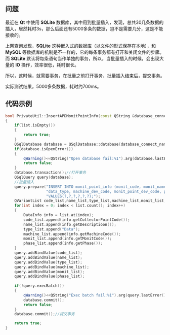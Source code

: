 ## 问题

最近在 **Qt** 中使用 **SQLite** 数据库，其中用到批量插入，发现，总共30几条数据的插入，居然耗时3s，那么后面还有5000多条的数据，岂不是需要几分，这是不能接收的。

上网查询发现，**SQLite** 这种嵌入式的数据库（以文件的形式保存在本地），和 **MySQL** 等数据库的机制是不一样的，它的每条事务都有打开和关闭文件的步骤。而 **SQLite** 默认将每条语句当作单独的事务，所以，当批量插入的时候，会出现大量的 **IO** 操作，效率很低，耗时很长。

所以，这时候，就需要事务，在批量之前打开事务，批量插入结束后，提交事务。

实际测试结果，5000多条数据，耗时约700ms。

## 代码示例

```c++
bool PrivateUtil::InsertAPDMonitPointInfo(const QString &database_connect_name, const QList<DataInfo> &list)
{
    if(list.isEmpty())
    {
        return true;
    }
    QSqlDatabase database = QSqlDatabase::database(database_connect_name);
    if(database.isOpenError())
    {
        qWarning()<<QString("Open database fail:%1").arg(database.lastError().text());
        return false;
    }
    database.transaction();//打开事务
    QSqlQuery query(database);
    //批量插入
    query.prepare("INSERT INTO monit_point_info (monit_code, monit_name,"
                  "data_type, machine_dev_code, monit_point_dev_code, phase) "
                  "VALUES(?,?,?,?,?,?);");
    QVariantList code_list,name_list,type_list,machine_list,monit_list, phase_list;
    for(int index = 0; index < list.count(); index++)
    {
        DataInfo info = list.at(index);
        code_list.append(info.getCollectorPointCode());
        name_list.append(info.getDescriptioon());
        type_list.append("Data");
        machine_list.append(info.getMachineCode());
        monit_list.append(info.getMonitCode());
        phase_list.append(info.getPhase());
    }
    query.addBindValue(code_list);
    query.addBindValue(name_list);
    query.addBindValue(type_list);
    query.addBindValue(machine_list);
    query.addBindValue(monit_list);
    query.addBindValue(phase_list);
    
    if(!query.execBatch())
    {
        qWarning()<<QString("Exec batch fail:%1").arg(query.lastError().text());
        database.commit();
        return false;
    }
    database.commit();//提交事务

    return true;
}
```

